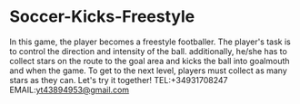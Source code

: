 # Soccer-Kicks-Freestyle
In this game, the player becomes a freestyle footballer. The player's task is to control the direction and intensity of the ball. additionally, he/she has to collect stars on the route to the goal area and kicks the ball into goalmouth and when the game. To get to the next level, players must collect as many stars as they can. Let's try it together!
TEL:+34931708247
EMAIL:yt43894953@gmail.com
